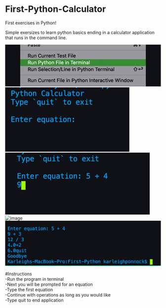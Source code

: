 # First-Python-Calculator
First exercises in Python!

Simple exersizes to learn python basics ending in a calculator application that runs in the command line. 

![image](./assets/first.png)
![image](./assets/second.png)
![image](./assets/third.png)
![image](./assets/forth.png)
![image](./assets/fifth.png)

#Instructions <br />
-Run the program in terminal <br />
-Next you will be prompted for an equation <br />
-Type the first equation <br />
-Continue with operations as long as you would like <br />
-Type quit to end application <br />

